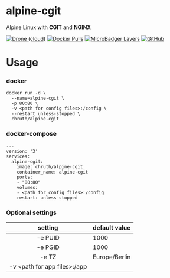# alpine-cgit

Alpine Linux with **CGIT** and **NGINX** 

[![Drone (cloud)](https://img.shields.io/drone/build/chruth/alpine-cgit?style=flat-square)](https://cloud.drone.io/chruth/alpine-cgit)
[![Docker Pulls](https://img.shields.io/docker/pulls/chruth/alpine-cgit?style=flat-square)](https://hub.docker.com/r/chruth/alpine-cgit)
[![MicroBadger Layers](https://img.shields.io/microbadger/layers/chruth/alpine-cgit?style=flat-square)](https://microbadger.com/images/chruth/alpine-cgit)
[![GitHub](https://img.shields.io/github/license/chruth/alpine-cgit?style=flat-square)](https://github.com/chruth/alpine-cgit/blob/master/LICENSE)

# Usage

### docker

```
docker run -d \
  --name=alpine-cgit \
  -p 80:80 \
  -v <path for config files>:/config \
  --restart unless-stopped \
  chruth/alpine-cgit
```


### docker-compose

```
---
version: '3'
services:
  alpine-cgit:
    image: chruth/alpine-cgit
    container_name: alpine-cgit
    ports:
    - "80:80"
    volumes:
    - <path for config files>:/config
    restart: unless-stopped
```

### Optional settings

| setting | default value |
| :---: | --- |
| -e PUID | 1000 |
| -e PGID | 1000 |
| -e TZ | Europe/Berlin |
| -v \<path for app files\>:/app |  |

